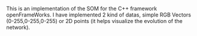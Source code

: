 This is an implementation of the SOM for the C++ framework openFrameWorks. I have implemented 2  kind of datas, simple RGB Vectors (0-255,0-255,0-255) or 2D points (it helps visualize the evolution of the network).
